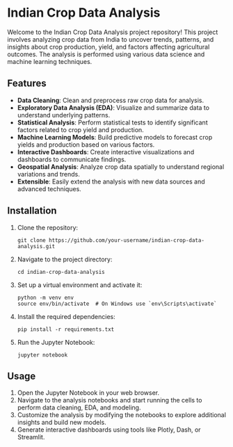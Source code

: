 <!DOCTYPE html>
<html lang="en">
<body>

<h1>Indian Crop Data Analysis</h1>

<p>Welcome to the Indian Crop Data Analysis project repository! This project involves analyzing crop data from India to uncover trends, patterns, and insights about crop production, yield, and factors affecting agricultural outcomes. The analysis is performed using various data science and machine learning techniques.</p>

<h2>Features</h2>
<ul>
    <li><strong>Data Cleaning</strong>: Clean and preprocess raw crop data for analysis.</li>
    <li><strong>Exploratory Data Analysis (EDA)</strong>: Visualize and summarize data to understand underlying patterns.</li>
    <li><strong>Statistical Analysis</strong>: Perform statistical tests to identify significant factors related to crop yield and production.</li>
    <li><strong>Machine Learning Models</strong>: Build predictive models to forecast crop yields and production based on various factors.</li>
    <li><strong>Interactive Dashboards</strong>: Create interactive visualizations and dashboards to communicate findings.</li>
    <li><strong>Geospatial Analysis</strong>: Analyze crop data spatially to understand regional variations and trends.</li>
    <li><strong>Extensible</strong>: Easily extend the analysis with new data sources and advanced techniques.</li>
</ul>

<h2>Installation</h2>
<ol>
    <li>Clone the repository:
        <pre><code>git clone https://github.com/your-username/indian-crop-data-analysis.git</code></pre>
    </li>
    <li>Navigate to the project directory:
        <pre><code>cd indian-crop-data-analysis</code></pre>
    </li>
    <li>Set up a virtual environment and activate it:
        <pre><code>python -m venv env<br>source env/bin/activate  # On Windows use `env\Scripts\activate`</code></pre>
    </li>
    <li>Install the required dependencies:
        <pre><code>pip install -r requirements.txt</code></pre>
    </li>
    <li>Run the Jupyter Notebook:
        <pre><code>jupyter notebook</code></pre>
    </li>
</ol>

<h2>Usage</h2>
<ol>
    <li>Open the Jupyter Notebook in your web browser.</li>
    <li>Navigate to the analysis notebooks and start running the cells to perform data cleaning, EDA, and modeling.</li>
    <li>Customize the analysis by modifying the notebooks to explore additional insights and build new models.</li>
    <li>Generate interactive dashboards using tools like Plotly, Dash, or Streamlit.</li>
</ol>

</body>
</html>
